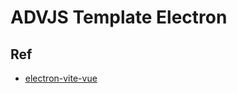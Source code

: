 # ADVJS Template Electron

## Ref

- [electron-vite-vue](https://github.com/electron-vite/electron-vite-vue)
